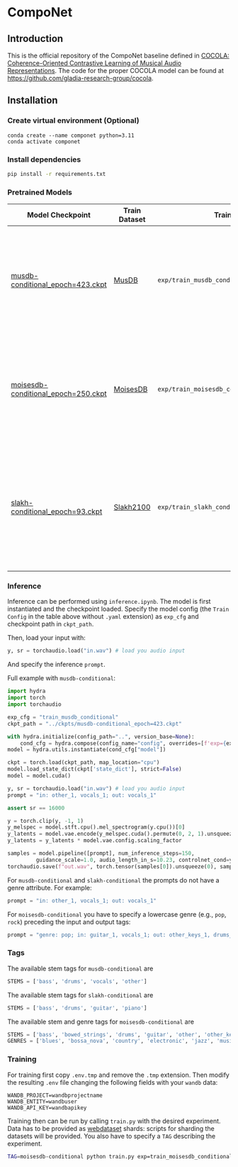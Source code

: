 # CompoNet
## Introduction
This is the official repository of the CompoNet baseline defined in [COCOLA: Coherence-Oriented Contrastive Learning of Musical Audio Representations](https://arxiv.org/abs/2404.16969).
The code for the proper COCOLA model can be found at https://github.com/gladia-research-group/cocola.

## Installation
### Create virtual environment (Optional)

```
conda create --name componet python=3.11
conda activate componet
```

### Install dependencies
```bash
pip install -r requirements.txt
```

### Pretrained Models

| Model Checkpoint                                                                                           | Train Dataset                                                                                                                                              | Train Config                            | Description                                                                                                                              |
|------------------------------------------------------------------------------------------------------------|------------------------------------------------------------------------------------------------------------------------------------------------------------|-----------------------------------------|------------------------------------------------------------------------------------------------------------------------------------------|
| [musdb-conditional_epoch=423.ckpt](https://drive.google.com/drive/folders/15NWq91DpYaooEqQQtrZdov9vUa5TxcXP?usp=sharing)     | [MusDB](https://sigsep.github.io/datasets/musdb.html) | `exp/train_musdb_conditional.yaml` | CompoNet model trained on MusDB dataset using AudioLDM2-large as base model, finetuing ControlNet adapter. |
| [moisesdb-conditional_epoch=250.ckpt](https://drive.google.com/drive/folders/1jBpCGQymvK3_-28m1P8IxKwNFqVORlqe?usp=sharing)  | [MoisesDB](https://github.com/moises-ai/moises-db) | `exp/train_moisesdb_conditional.yaml` | CompoNet model trained on MoisesDB dataset using AudioLDM2-large as base model, finetuing ControlNet adapter.   |
| [slakh-conditional_epoch=93.ckpt](https://drive.google.com/drive/folders/1Cpv_7elu2BvZNJW3pXQcKMqxDoMqJP6k?usp=sharing)      | [Slakh2100](http://www.slakh.com/) | `exp/train_slakh_conditional_attentions.yaml` | CompoNet model trained on Slakh2100 dataset using AudioLDM2-large as base model, finetuing ControlNet adapter and UNet cross-attentions. |

### Inference

Inference can be performed using `inference.ipynb`. The model is first instantiated and the checkpoint loaded. Specify
the model config (the `Train Config` in the table above without `.yaml` extension) as `exp_cfg` and checkpoint path in `ckpt_path`.  

Then, load your input with:
```python
y, sr = torchaudio.load("in.wav") # load you audio input
```
And specify the inference `prompt`.

Full example with `musdb-conditional`:

```python
import hydra
import torch
import torchaudio

exp_cfg = "train_musdb_conditional"
ckpt_path = "../ckpts/musdb-conditional_epoch=423.ckpt"

with hydra.initialize(config_path="..", version_base=None):
    cond_cfg = hydra.compose(config_name="config", overrides=[f'exp={exp_cfg}'])
model = hydra.utils.instantiate(cond_cfg["model"])

ckpt = torch.load(ckpt_path, map_location="cpu")
model.load_state_dict(ckpt['state_dict'], strict=False)
model = model.cuda()

y, sr = torchaudio.load("in.wav") # load you audio input
prompt = "in: other_1, vocals_1; out: vocals_1"

assert sr == 16000

y = torch.clip(y, -1, 1)
y_melspec = model.stft.cpu().mel_spectrogram(y.cpu())[0]
y_latents = model.vae.encode(y_melspec.cuda().permute(0, 2, 1).unsqueeze(1)).latent_dist.sample()
y_latents = y_latents * model.vae.config.scaling_factor

samples = model.pipeline([prompt], num_inference_steps=150,
         guidance_scale=1.0, audio_length_in_s=10.23, controlnet_cond=y_latents.cuda()).audios
torchaudio.save(f"out.wav", torch.tensor(samples[0]).unsqueeze(0), sample_rate=sr)
```

For `musdb-conditional` and `slakh-conditional` the prompts do not have a genre attribute. For example:

```python
prompt = "in: other_1, vocals_1; out: vocals_1"
```

For `moisesdb-conditional` you have to specify a lowercase genre (e.g., `pop`, `rock`) preceding the input and output
tags:

```python
prompt = "genre: pop; in: guitar_1, vocals_1; out: other_keys_1, drums_1"
```

### Tags

The available stem tags for `musdb-conditional` are

```python
STEMS = ['bass', 'drums', 'vocals', 'other']
```

The available stem tags for `slakh-conditional` are

```python
STEMS = ['bass', 'drums', 'guitar', 'piano']
```

The available stem and genre tags for `moisesdb-conditional` are

```python
STEMS = ['bass', 'bowed_strings', 'drums', 'guitar', 'other', 'other_keys', 'other_plucked', 'percussion', 'piano', 'vocals', 'wind']
GENRES = ['blues', 'bossa_nova', 'country', 'electronic', 'jazz', 'musical_theatre', 'pop', 'rap', 'reggae', 'rock', 'singer_songwriter', 'world_folk']
```

### Training

For training first copy `.env.tmp` and remove the `.tmp` extension. Then modify the resulting `.env` file changing the
following fields with your `wandb` data:

```text
WANDB_PROJECT=wandbprojectname
WANDB_ENTITY=wandbuser
WANDB_API_KEY=wandbapikey
```

Training then can be run by calling `train.py` with the desired experiment. Data has to be provided as [webdataset](https://webdataset.github.io/webdataset/) 
shards: scripts for sharding the datasets will be provided. You also have to specify a `TAG` describing the experiment.

```bash
TAG=moisesdb-conditional python train.py exp=train_moisesdb_conditional datamodule.train_dataset.path=data/moisesdb/{0..18}.tar datamodule.val_dataset.path=data/moisesdb/19.tar
```


